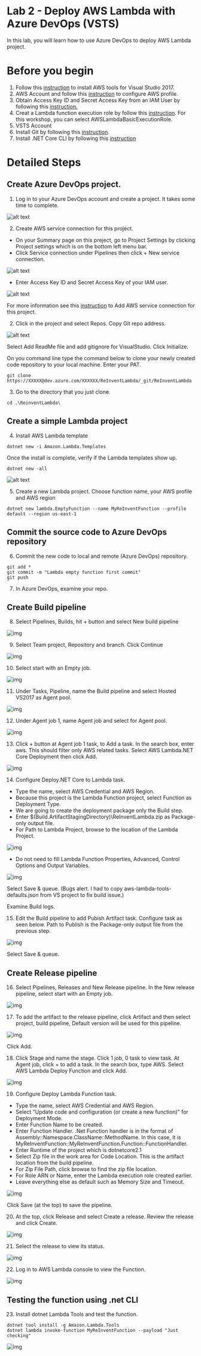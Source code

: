 # Lab 2 - Deploy AWS Lambda with Azure DevOps (VSTS)

In this lab, you will learn how to use Azure DevOps to deploy AWS Lambda project.  



# Before you begin
1. Follow this [instruction](https://docs.aws.amazon.com/vsts/latest/userguide/getting-started.html#install-the-aws-tools-for-vsts-extension) to install AWS tools for Visual Studio 2017.
2. AWS Account and follow this [instruction](https://docs.aws.amazon.com/cli/latest/userguide/cli-chap-getting-started.html) to configure AWS profile.
3. Obtain Access Key ID and Secret Access Key from an IAM User by following this [instruction.](https://docs.aws.amazon.com/IAM/latest/UserGuide/id_users_create.html)
4. Creat a Lambda function execution role by follow this [instruction](https://docs.aws.amazon.com/lambda/latest/dg/with-userapp-walkthrough-custom-events-create-iam-role.html). For this workshop, you can select AWSLambdaBasicExecutionRole.
4. VSTS Account
5. Install Git by following this [instruction](https://git-scm.com/book/en/v2/Getting-Started-Installing-Git).
6. Install .NET Core CLI by following this [instruction](https://www.microsoft.com/net/download)


# Detailed Steps
## Create Azure DevOps project.
1. Log in to your Azure DevOps account and create a project. It takes some time to complete.  

![alt text](../images/vsts1.png "VSTS Project")

2. Create AWS service connection for this project. 
- On your Summary page on this preject, go to Project Settings by clicking Project settings which is on the bottom left menu bar. 
- Click Service connection under Pipelines then click + New service connection.

![alt text](../images/vsts21.png "VSTS Project")

- Enter Access Key ID and Secret Access Key of your IAM user.

![alt text](../images/vsts22.png "VSTS Project")


For more information see this [instruction](https://docs.aws.amazon.com/vsts/latest/userguide/getting-started.html#set-up-aws-credentials-for-the-aws-tools-for-vsts) to Add AWS service connection for this project.

2. Click in the project and select Repos. Copy Git repo address.  

![alt text](../images/vsts2.png "Git Repo")

Select Add ReadMe file and add gitignore for VisualStudio.  Click Initialize.

On you command line type the command below to clone your newly created code repository to your local machine. Enter your PAT.

```
git clone https://XXXXX@dev.azure.com/XXXXXX/ReInventLambda/_git/ReInventLambda
```

3. Go to the directory that you just clone.

```
cd .\ReinventLambda\
```
## Create a simple Lambda project
4. Install AWS Lambda template 

```
dotnet new -i Amazon.Lambda.Templates
```

Once the install is complete, verify if the Lambda templates show up.

```
dotnet new -all
```

![alt text](../images/vsts3.png "Dotnet new")

5. Create a new Lambda project. Choose function name, your AWS profile and AWS region

```
dotnet new lambda.EmptyFunction --name MyReInventFunction --profile default --region us-east-1
```
## Commit the source code to Azure DevOps repository
6. Commit the new code to local and remote (Azure DevOps) repository.

```
git add *
git commit -m "Lambda empty function first commit"
git push
```

7. In Azure DevOps, examine your repo.

## Create Build pipeline

8. Select Pipelines, Builds, hit + button and select New build pipeline

![img](../images/vsts6.png)

9. Select Team project, Repository and branch. Click Continue

![img](../images/vsts7.png)

10. Select start with an Empty job.

![img](../images/vsts11.png)

11. Under Tasks, Pipeline, name the Build pipeline and select Hosted VS2017 as Agent pool.  

![img](../images/vsts8.png)

12. Under Agent job 1, name Agent job and select <inherit from pipeline> for Agent pool.

![img](../images/vsts9.png)

13. Click + button at Agent job 1 task, to Add a task. In the search box, enter aws. This should filter only AWS related tasks. Select AWS Lambda.NET Core Deployment then click Add.

![img](../images/vsts10.png)

14. Configure Deploy.NET Core to Lambda task. 
- Type the name, select AWS Credential and AWS Region. 
- Because this project is the Lambda Function project, select Function as Deployment Type. 
- We are going to create the deployment package only the Build step.  
- Enter $(Build.ArtifactStagingDirectory)\ReInventLambda.zip as Package-only output file. 
- For Path to Lambda Project, browse to the location of the Lambda Project.

![img](../images/vsts23.png)

- Do not need to fill Lambda Function Properties, Advanced, Control Options and Output Variables.

![img](../images/vsts12.png)

Select Save & queue.  (Bugs alert.  I had to copy aws-lambda-tools-defaults.json from VS project to fix build issue.)

Examine Build logs.

15. Edit the Build pipeline to add Pubish Artifact task. Configure task as seen below.  Path to Publish is the Package-only output file from the previous step.

![img](../images/vsts13.png)

Select Save & queue. 

## Create Release pipeline

16. Select Pipelines, Releases and New Release pipeline. In the New release pipeline, select start with an Empty job.

![img](../images/vsts14.png)

17. To add the artifact to the release pipeline, click Artifact and then select project, build pipeline, Default version will be used for this pipeline. 

![img](../images/vsts15.png)

Click Add.

18. Click Stage and name the stage. Click 1 job, 0 task to view task. At Agent job, click + to add a task. In the search box, type AWS. Select AWS Lambda Deploy Function and click Add.

![img](../images/vsts16.png)

19. Configure Deploy Lambda Function task.
- Type the name, select AWS Credential and AWS Region.
- Select "Update code and configuration (or create a new function)" for Deployment Mode.
- Enter Function Name to be created.
- Enter Function Handler. .Net Function handler is in the format of Assembly::Namespace.ClassName::MethodName.  In this case, it is MyReInventFunction::MyReInventFunction.Function::FunctionHandler.
- Enter Runtime of the project which is dotnetcore2.1
- Select Zip file in the work area for Code Location.  This is the artifact location from the build pipeline.
- For Zip File Path, click browse to find the zip file location.
- For Role ARN or Name, enter the Lambda execution role created earlier.
- Leave everything else as default such as Memory Size and Timeout.

![img](../images/vsts17.png)

Click Save (at the top) to save the pipeline.

20. At the top, click Release and select Create a release. Review the release and click Create.

![img](../images/vsts18.png)

21. Select the release to view its status.  

![img](../images/vsts20.png)

22. Log in to AWS Lambda console to view the Function.

![img](../images/vsts20.png)

## Testing the function using .net CLI
23. Install dotnet Lambda Tools and test the function.

```
dotnet tool install -g Amazon.Lambda.Tools
dotnet lambda invoke-function MyReInventFunction --payload "Just checking"
```

![img](../images/vsts21.png)